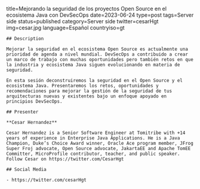 title=Mejorando la seguridad de los proyectos Open Source en el ecosistema Java con DevSecOps
date=2023-06-24
type=post
tags=Server side
status=published
category=Server side
twitter=cesarHgt
img=cesar.jpg
language=Español
countryiso=gt
~~~~~~
## Description

Mejorar la seguridad en el ecosistema Open Source es actualmente una prioridad de agenda a nivel mundial. DevSecOps a contribuido a crear un marco de trabajo con muchas oportunidades pero también retos en que la industria y ecosistema Java siguen evolucionando en materia de seguridad.

En esta sesión deconstruiremos la seguridad en el Open Source y el ecosistema Java. Presentaremos los retos, oportunidades y recomendaciones para mejorar la gestión de la seguridad de tus arquitecturas nuevas y existentes bajo un enfoque apoyado en principios DevSecOps.

## Presenter

**Cesar Hernandez**

Cesar Hernandez is a Senior Software Engineer at Tomitribe with +14 years of experience in Enterprise Java Applications. He is a Java Champion, Duke’s Choice Award winner, Oracle Ace program member, JFrog Super Froj advocate, Open Source advocate, JakartaEE and Apache TomEE Committer, MicroProfile contributor, teacher, and public speaker. Follow Cesar on https://twitter.com/CesarHgt

## Social Media

- https://twitter.com/cesarHgt
